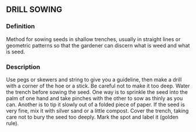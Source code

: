 ## DRILL SOWING
### Definition
Method for sowing seeds in shallow trenches, usually in straight lines or geometric patterns so that the gardener can
discern what is weed and what is seed.

### Description
 Use pegs or skewers and string to give you a guideline,
then make a drill with a corner of the hoe or a stick. Be careful not to make it too deep. Water
the trench before sowing the seed. One way is to sprinkle the seed into the palm of one hand
and take pinches with the other to sow as thinly as you can. Another is to tip it slowly out of a
folded piece of paper. If the seed is very fine, mix it with silver sand or a little compost. Cover
the trench, taking care not to bury the seed too deeply. Mark the spot and label it (golden rule).